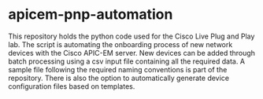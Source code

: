 # apicem-pnp-automation

This repository holds the python code used for the Cisco Live Plug and Play lab. 
The script is automating the onboarding process of new network devices with the Cisco APIC-EM server. New devices can be added through batch processing using a csv input file containing all the required data. A sample file following the required naming conventions is part of the repository. There is also the option to automatically generate device configuration files based on templates. 